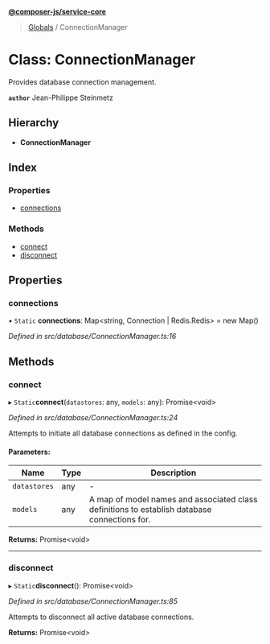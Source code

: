 **[@composer-js/service-core](../README.md)**

> [Globals](../globals.md) / ConnectionManager

# Class: ConnectionManager

Provides database connection management.

**`author`** Jean-Philippe Steinmetz

## Hierarchy

* **ConnectionManager**

## Index

### Properties

* [connections](connectionmanager.md#connections)

### Methods

* [connect](connectionmanager.md#connect)
* [disconnect](connectionmanager.md#disconnect)

## Properties

### connections

▪ `Static` **connections**: Map\<string, Connection \| Redis.Redis> = new Map()

*Defined in src/database/ConnectionManager.ts:16*

## Methods

### connect

▸ `Static`**connect**(`datastores`: any, `models`: any): Promise\<void>

*Defined in src/database/ConnectionManager.ts:24*

Attempts to initiate all database connections as defined in the config.

#### Parameters:

Name | Type | Description |
------ | ------ | ------ |
`datastores` | any | - |
`models` | any | A map of model names and associated class definitions to establish database connections for.  |

**Returns:** Promise\<void>

___

### disconnect

▸ `Static`**disconnect**(): Promise\<void>

*Defined in src/database/ConnectionManager.ts:85*

Attempts to disconnect all active database connections.

**Returns:** Promise\<void>
